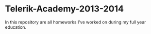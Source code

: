 Telerik-Academy-2013-2014
=========================

In this repository are all homeworks I've worked on during my full year education.
